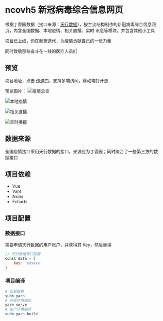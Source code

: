 # ncovh5 新冠病毒综合信息网页

根据丁香园数据（接口来源：[天行数据](https://www.tianapi.com/)），按主流结构制作的新冠病毒综合信息网页，内含全国数据、本地疫情、相关直播、实时 讯息等模块，并包含其他小工具

项目已上线，仍在频繁迭代，为疫情贡献自己的一份力量

同时致敬那些奋斗在一线的医疗人员们

## 预览

项目地址，点击 [传送门](http://106.15.124.180/ncovh5/)，支持多端访问，移动端打开更

预览图片：
![疫情总览](./1.jpg)

![本地疫情](./2.jpg)

![相关直播](./3.jpg)

![实时播报](./4.jpg)

## 数据来源

全国疫情接口采用天行数据的接口，来源应为丁香园；同时聚合了一些第三方的数据接口

## 项目依赖

- Vue
- Vant
- Axios
- Echarts

## 项目配置

### 数据接口

需要申请天行数据的用户账户，并获得其 Key，然后替换

```js
// 天行数据接口配置
const data = {
    key: 'xxxxxx'
}
```

### 项目编译 

```bash
# 安装依赖
sudo yarn
# 开发环境编译
yarn serve
# 生产环境编译
sudo yarn build
```